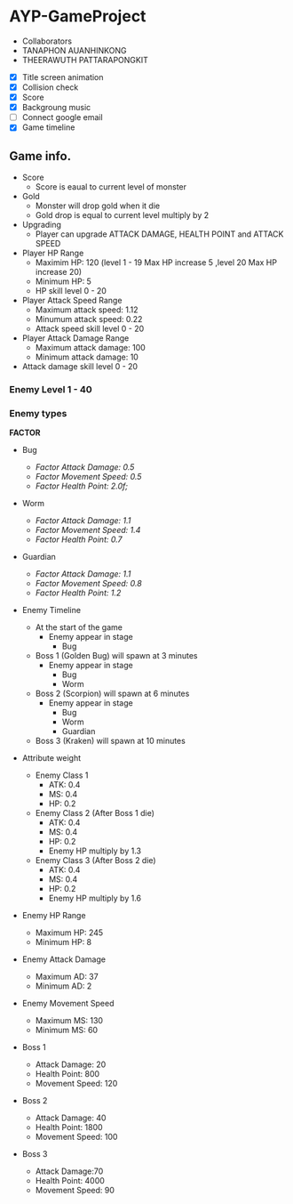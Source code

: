 # AYP-GameProject

* Collaborators
 * TANAPHON AUANHINKONG
 * THEERAWUTH PATTARAPONGKIT
 
- [x] Title screen animation
- [x] Collision check
- [x] Score
- [x] Backgroung music
- [ ] Connect google email
- [X] Game timeline

## Game info.
- Score
  - Score is eaual to current level of monster
- Gold
  - Monster will drop gold when it die
  - Gold drop is equal to current level multiply by 2
- Upgrading
  - Player can upgrade ATTACK DAMAGE, HEALTH POINT and ATTACK SPEED
- Player HP Range
  - Maximim HP: 120 (level 1 - 19 Max HP increase 5 ,level 20 Max HP increase 20)
  - Minimum HP: 5
  - HP skill level 0 - 20  
- Player Attack Speed Range
  - Maximum attack speed: 1.12
  - Minumum attack speed: 0.22
  - Attack speed skill level 0 - 20
- Player Attack Damage Range
  - Maximum attack damage: 100
  - Minimum attack damage: 10
- Attack damage skill level 0 - 20

### Enemy Level 1 - 40
### Enemy types
  __FACTOR__
  - Bug
    - *Factor Attack Damage: 0.5*
    - *Factor Movement Speed: 0.5*
    - *Factor Health Point: 2.0f;*
  - Worm
    - *Factor Attack Damage: 1.1*
    - *Factor Movement Speed: 1.4*
    - *Factor Health Point: 0.7*
  - Guardian
    - *Factor Attack Damage: 1.1*
    - *Factor Movement Speed: 0.8*
    - *Factor Health Point: 1.2*
    
- Enemy Timeline
  - At the start of the game
    - Enemy appear in stage
      - Bug
  - Boss 1 (Golden Bug) will spawn at 3 minutes
    - Enemy appear in stage
      - Bug
      - Worm
  - Boss 2 (Scorpion) will spawn at 6 minutes
    - Enemy appear in stage
      - Bug
      - Worm
      - Guardian
  - Boss 3 (Kraken) will spawn at 10 minutes
- Attribute weight
  - Enemy Class 1
    - ATK: 0.4
    - MS: 0.4
    - HP: 0.2
  - Enemy Class 2 (After Boss 1 die)
    - ATK: 0.4
    - MS: 0.4
    - HP: 0.2
    - Enemy HP multiply by 1.3
  - Enemy Class 3 (After Boss 2 die)
    - ATK: 0.4
    - MS: 0.4
    - HP: 0.2
    - Enemy HP multiply by 1.6
- Enemy HP Range
  - Maximum HP: 245
  - Minimum HP: 8
- Enemy Attack Damage
  - Maximum AD: 37
  - Minimum AD: 2
- Enemy Movement Speed
  - Maximum MS: 130
  - Minimum MS: 60
- Boss 1
  - Attack Damage: 20
  - Health Point: 800
  - Movement Speed: 120
- Boss 2
  - Attack Damage: 40
  - Health Point: 1800
  - Movement Speed: 100
- Boss 3
  - Attack Damage:70
  - Health Point: 4000
  - Movement Speed: 90
